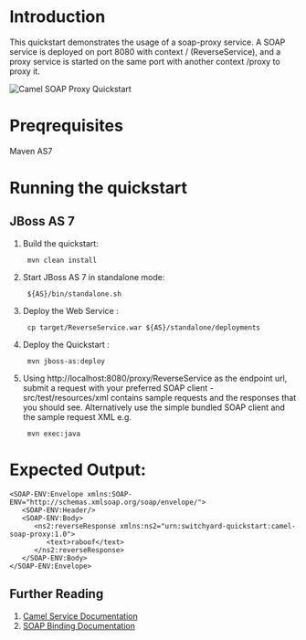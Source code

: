 Introduction
============
This quickstart demonstrates the usage of a soap-proxy service. A SOAP service is deployed
on port 8080 with context / (ReverseService), and a proxy service is started on the same port
with another context /proxy to proxy it.

![Camel SOAP Proxy Quickstart](https://github.com/jboss-switchyard/quickstarts/raw/master/camel-soap-proxy/camel-soap-proxy.jpg)

Preqrequisites
==============
Maven
AS7

Running the quickstart
======================

JBoss AS 7
----------
1. Build the quickstart:

        mvn clean install

2. Start JBoss AS 7 in standalone mode:

        ${AS}/bin/standalone.sh

3. Deploy the Web Service :

        cp target/ReverseService.war ${AS}/standalone/deployments

4. Deploy the Quickstart :

        mvn jboss-as:deploy

5. Using http://localhost:8080/proxy/ReverseService as the endpoint url, submit a request
   with your preferred SOAP client - src/test/resources/xml contains sample requests and
   the responses that you should see. Alternatively use the simple bundled SOAP client and
   the sample request XML e.g.

        mvn exec:java

Expected Output:
================
```
<SOAP-ENV:Envelope xmlns:SOAP-ENV="http://schemas.xmlsoap.org/soap/envelope/">
   <SOAP-ENV:Header/>
   <SOAP-ENV:Body>
      <ns2:reverseResponse xmlns:ns2="urn:switchyard-quickstart:camel-soap-proxy:1.0">
         <text>raboof</text>
      </ns2:reverseResponse>
   </SOAP-ENV:Body>
</SOAP-ENV:Envelope>
```

## Further Reading

1. [Camel Service Documentation](https://docs.jboss.org/author/display/SWITCHYARD/Camel)
2. [SOAP Binding Documentation](https://docs.jboss.org/author/display/SWITCHYARD/SOAP)
